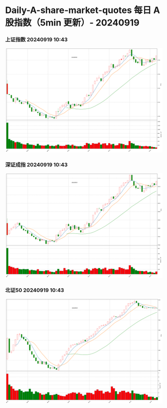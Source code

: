
# Daily-A-share-market-quotes 每日 A 股指数（5min 更新）- 20240919

### 上证指数 20240919 10:43
![](./fig/2024/9/20240919-sh000001.png)

### 深证成指 20240919 10:43
![](./fig/2024/9/20240919-sz399001.png)

### 北证50 20240919 10:43
![](./fig/2024/9/20240919-bj899050.png)
